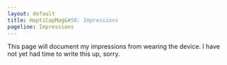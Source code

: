 ```yaml
---
layout: default
title: HaptiCapMag&#58; Impressions
pageline: Impressions
---
```

This page will document my impressions from wearing the device. I have not yet had time to write this up, sorry.
